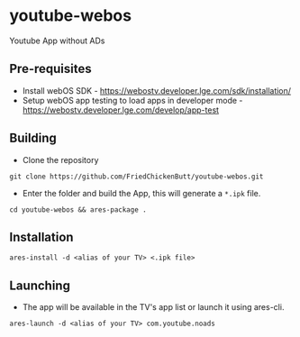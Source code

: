 # youtube-webos
Youtube App without ADs

## Pre-requisites
* Install webOS SDK - https://webostv.developer.lge.com/sdk/installation/
* Setup webOS app testing to load apps in developer mode - https://webostv.developer.lge.com/develop/app-test

## Building
* Clone the repository
```
git clone https://github.com/FriedChickenButt/youtube-webos.git
```
* Enter the folder and build the App, this will generate a `*.ipk` file.
```
cd youtube-webos && ares-package .
```

## Installation
```
ares-install -d <alias of your TV> <.ipk file>
```

## Launching
* The app will be available in the TV's app list or launch it using ares-cli.
```
ares-launch -d <alias of your TV> com.youtube.noads
```